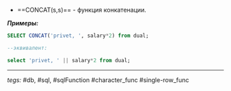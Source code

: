 -  ==CONCAT(s,s)== - функция конкатенации.

***Примеры:***
```sql
SELECT CONCAT('privet, ', salary*2) from dual;

--эквивалент:

select 'privet, ' || salary*2 from dual;
```
---
*tegs:* #db, #sql, #sqlFunction #character_func #single-row_func 